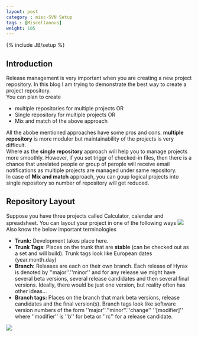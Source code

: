 ```yaml
---
layout: post
category : misc-SVN Setup
tags : [Miscellanous]
weight: 105
---
```

{% include JB/setup %}

## Introduction

Release management is very important when you are creating a new project repository. In this blog I am trying to demonstrate the best way to create a project repository.  
You can plan to create


 * multiple repositories for multiple projects OR
 * Single repository for multiple projects OR
 * Mix and match of the above approach

All the abobe mentioned approaches have some pros and cons. 
**multiple repository** is more moduler but maintainability of the projects is very difficult.  
Where as the **single repository** approach will help you to manage projects more smoothly. However, if you set triggr of checked-in files, then there is a chance that unrelated people or group of perople will receive email notifications as multiple projects are managed under same repository.  
In case of **Mix and match** approach, you can goup logical projects into single repository so number of repository will get reduced.

## Repository Layout

Suppose you have three projects called Calculator, calendar and spreadsheet. You can layout your project in one of the following ways
<img src="https://cloud.githubusercontent.com/assets/11231867/8251541/0e66fcf0-169b-11e5-81c7-079c4b59eb3b.png"/>  
Also know the below important terminologies


* **Trunk:** Development takes place here.
* **Trunk Tags**: Places on the trunk that are **stable** (can be checked out as a set and will build). Trunk tags look like European dates (year.month.day)
* **Branch:** Releases are each on their own branch. Each release of Hyrax is denoted by ''major''.''minor'' and for any release we might have several beta versions, several release candidates and then several final versions. Ideally, there would be just one version, but reality often has other ideas...
* **Branch tags:** Places on the branch that mark beta versions, release candidates and the final version(s). Branch tags look like software version numbers of the form ''major''.''minor''.''change'' ''[modifier]'' where ''modifier'' is ''b'' for beta or ''rc'' for a release candidate.

<img src="https://cloud.githubusercontent.com/assets/11231867/8252824/121c8598-16a7-11e5-97e9-f923203c8fcb.png"/>
